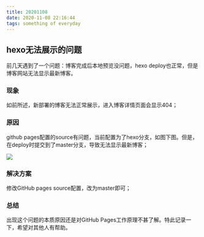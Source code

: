 ```yaml
---
title: 20201108
date: 2020-11-08 22:16:44
tags: something of everyday
---
```


## hexo无法展示的问题

前几天遇到了一个问题：博客完成后本地预览没问题，hexo deploy也正常，但是博客网站无法显示最新博客。

<!---more -->

### 现象

如前所述，新部署的博客无法正常展示，进入博客详情页面会显示404；

### 原因

github pages配置的source有问题，当前配置为了hexo分支，如图下图。但是，在deploy时提交到了master分支，导致无法显示最新博客；

![](20201108-27fff154.png)

### 解决方案
修改GitHub pages source配置，改为master即可；

### 总结
出现这个问题的本质原因还是对GitHub Pages工作原理不甚了解。特此记录一下，希望对其他人有帮助。
